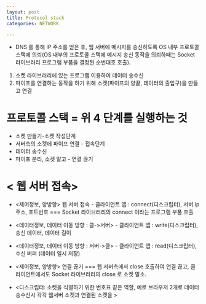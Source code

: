 ```yaml
---
layout: post
title: Protocol stack
categories: NETWORK

---
```



* DNS 를 통해 IP 주소를 얻은 후, 웹 서버에 메시지를 송신하도록 OS 내부 프로토콜 스택에 의뢰(OS 내부의 프로토콜 스택에 메시지 송신 동작을 의뢰하때는 Socket 라이브러리 프로그램 부품을 결정된 순번대호 호출).
 1. 소켓 라이브러리에 있는 프로그램 이용하여 데이터 송수신
 2. 파이프를 연결하는 동작을 하기 위해 소켓(파이프의 양끝, 데이터의 출입구)을 만들고 연결
 

# 프로토콜 스택 =  위 4 단계를 실행하는 것



  * 소켓 만들기-소켓 작성단계
  * 서버측의 소켓에 파이프 연결 - 접속단계
  * 데이터 송수신
  * 파이프 분리, 소켓 말고 - 연결 끊기 



# < 웹 서버 접속>
* <제어정보, 양방향> 웹 서버 접속 - 클라이언트 앱 : connect(디스크립터), 서버 ip주소, 포트번호 === Socket 라이브러리의 connect 이라는 프로그램 부품 호출 
* <데이터정보, 데이터 이동 방향 : 클->서버> - 클라이언트 앱 : write(디스크립터), 송신 데이터, 데이터 길이
* <데이터정보, 데이터 이동 방향 : 서버->클> - 클라이언트 앱 : read(디스크립터), 수신 버퍼 (데이터 일시 저장)
* <제어정보, 양방향> 연결 끊기 === 웹 서버측에서 close 호출하여 연결 끊고, 클라이언트에서도 Socket 라이브러리의 close 로 소켓 말소.  


* <디스크립터: 소켓을 식별하기 위한 번호표 같은 역할, 예로 브라우저 2개로 데이터 송수신시 각각 웹서버 소켓과 연결된 소켓을 >
